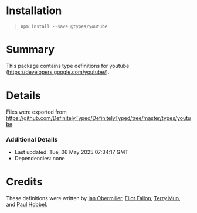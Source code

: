 # Installation
> `npm install --save @types/youtube`

# Summary
This package contains type definitions for youtube (https://developers.google.com/youtube/).

# Details
Files were exported from https://github.com/DefinitelyTyped/DefinitelyTyped/tree/master/types/youtube.

### Additional Details
 * Last updated: Tue, 06 May 2025 07:34:17 GMT
 * Dependencies: none

# Credits
These definitions were written by [Ian Obermiller](http://ianobermiller.com), [Eliot Fallon](https://github.com/eliotfallon213), [Terry Mun](https://github.com/terrymun), and [Paul Hobbel](https://github.com/paulhobbel).
